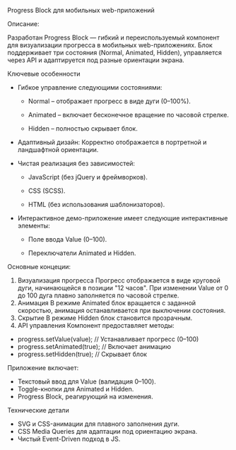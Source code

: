 Progress Block для мобильных web-приложений

Описание:

Разработан Progress Block — гибкий и переиспользуемый компонент для визуализации прогресса в мобильных web-приложениях. Блок поддерживает три состояния (Normal, Animated, Hidden), управляется через API и адаптируется под разные ориентации экрана.

Ключевые особенности
- Гибкое управление следующими состояниями:
    * Normal – отображает прогресс в виде дуги (0–100%).
  
    * Animated – включает бесконечное вращение по часовой стрелке.
  
    * Hidden – полностью скрывает блок.
  
- Адаптивный дизайн: Корректно отображается в портретной и ландшафтной ориентации.
- Чистая реализация без зависимостей:
    * JavaScript (без jQuery и фреймворков).
  
    * CSS (SCSS).
  
    * HTML (без использования шаблонизаторов).
  
- Интерактивное демо-приложение имеет следующие интерактивные элементы:
    * Поле ввода Value (0–100).
  
    * Переключатели Animated и Hidden.
  

Основные концеции:
1. Визуализация прогресса
Прогресс отображается в виде круговой дуги, начинающейся в позиции "12 часов". При изменении Value от 0 до 100 дуга плавно заполняется по часовой стрелке.
2. Анимация
В режиме Animated блок вращается с заданной скоростью, анимация останавливается при выключении состояния.
3. Скрытие
В режиме Hidden блок становится прозрачным.
4. API управления
Компонент предоставляет методы:
* progress.setValue(value);   // Устанавливает прогресс (0–100)  
* progress.setAnimated(true); // Включает анимацию  
* progress.setHidden(true);   // Скрывает блок  

Приложение включает:
- Текстовый ввод для Value (валидация 0–100).
- Toggle-кнопки для Animated и Hidden.
- Progress Block, реагирующий на изменения.

Технические детали
- SVG и CSS-анимации для плавного заполнения дуги.
- CSS Media Queries для адаптации под ориентацию экрана.
- Чистый Event-Driven подход в JS.
